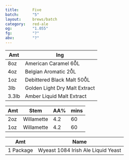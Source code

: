 ```yaml
---
title:      Five
batch:      "5"
layout:     brews/batch
category:   red-ale
og:         "1.055"
fg:         "?"
abv:        "?"
---
```


Amt   |Ing
------|--------
8oz   |American Caramel 60̊L
4oz   |Belgian Aromatic 20̊L
1oz   |Debittered Black Malt 500̊L
3lb   |Golden Light Dry Malt Extract
3.3lb |Amber Liquid Malt Extract

Amt|Stem        |AA%|mins
---|------------|---|----
2oz|Willamette  |4.2|60
1oz|Willamette  |4.2|60

Amt      |Name
---------|----------------------------------
1 Package|Wyeast 1084 Irish Ale Liquid Yeast
